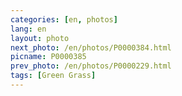 ```yaml
---
categories: [en, photos]
lang: en
layout: photo
next_photo: /en/photos/P0000384.html
picname: P0000385
prev_photo: /en/photos/P0000229.html
tags: [Green Grass]
---
```


